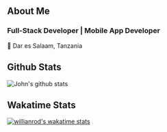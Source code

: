 <!-- # Hi there 👋 -->
## About Me
### Full-Stack Developer | Mobile App Developer
📍 Dar es Salaam, Tanzania 
 ​


<!-- [![Readme Card](https://github-readme-stats.vercel.app/api/pin/?username=nengha-john&repo=nenghajm)](https://github.com/anuraghazra/github-readme-stats) -->

<!-- <h2>About Me</h2>​ ​ 
  
 ​-​ Student at The University of Dar es Salaam. 
 ​-​ ⚡️ Dev at Freelancing 😎. 
 ​-​ 👨‍💻 Enjoy collaborating on projects that makes life easier. 
 ​-​ Problem Solving is my Arena. 
 - Open to work. -->

<!-- **Nengha-John/Nengha-John** is a ✨ _special_ ✨ repository because its `README.md` (this file) appears on your GitHub profile. -->
   


## Github Stats  
 ​![​John's github stats​](https://github-readme-stats.vercel.app/api?username=nengha-john&count_private=true&show_icons=true&theme=github_dark) 

## Wakatime Stats
 [![willianrod's wakatime stats](https://github-readme-stats.vercel.app/api/wakatime?username=nengha)](https://github.com/anuraghazra/github-readme-stats)
  
  
  
 
